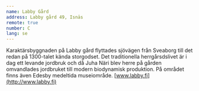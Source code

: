 ```yaml
---
name: Labby Gård
address: Labby gård 49, Isnäs
remote: true
number: C
lang: se
---
```

Karaktärsbyggnaden på Labby gård flyttades sjövägen från Sveaborg till det redan på 1300-talet kända storgodset. Det traditionella herrgårsdslivet är i dag ett levande jordbruk och då Juha Näri blev herre på gården omvandlades jordbruket till modern biodynamisk produktion. På området finns även Edesby medeltida museiområde. [www.labby.fi](http://www.labby.fi)